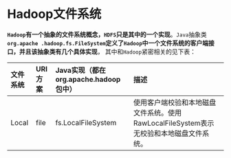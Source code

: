 Hadoop文件系统
============================================================================
**`Hadoop`有一个抽象的文件系统概念，`HDFS`只是其中的一个实现**。`Java`抽象类 **`org.apache
.hadoop.fs.FileSystem`定义了`Hadoop`中一个文件系统的客户端接口，并且该抽象类有几个具体实现**，
其中和`Hadoop`紧密相关的见下表：

| 文件系统 | URI方案 | Java实现（都在org.apache.hadoop包中）| 描述 |
|:--------|:-------|:----------------------------------|:-----|
| Local | file | fs.LocalFileSystem | 使用客户端校验和本地磁盘文件系统。使用RawLocalFileSystem表示无校验和本地磁盘文件系统。|
